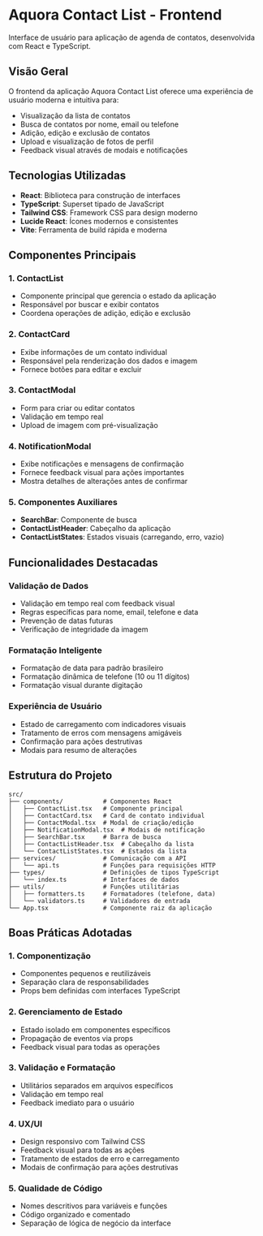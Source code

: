 # Aquora Contact List - Frontend

Interface de usuário para aplicação de agenda de contatos, desenvolvida com React e TypeScript.

## Visão Geral

O frontend da aplicação Aquora Contact List oferece uma experiência de usuário moderna e intuitiva para:

- Visualização da lista de contatos
- Busca de contatos por nome, email ou telefone
- Adição, edição e exclusão de contatos
- Upload e visualização de fotos de perfil
- Feedback visual através de modais e notificações

## Tecnologias Utilizadas

- **React**: Biblioteca para construção de interfaces
- **TypeScript**: Superset tipado de JavaScript
- **Tailwind CSS**: Framework CSS para design moderno
- **Lucide React**: Ícones modernos e consistentes
- **Vite**: Ferramenta de build rápida e moderna

## Componentes Principais

### 1. ContactList
- Componente principal que gerencia o estado da aplicação
- Responsável por buscar e exibir contatos
- Coordena operações de adição, edição e exclusão

### 2. ContactCard
- Exibe informações de um contato individual
- Responsável pela renderização dos dados e imagem
- Fornece botões para editar e excluir

### 3. ContactModal
- Form para criar ou editar contatos
- Validação em tempo real
- Upload de imagem com pré-visualização

### 4. NotificationModal
- Exibe notificações e mensagens de confirmação
- Fornece feedback visual para ações importantes
- Mostra detalhes de alterações antes de confirmar

### 5. Componentes Auxiliares
- **SearchBar**: Componente de busca
- **ContactListHeader**: Cabeçalho da aplicação
- **ContactListStates**: Estados visuais (carregando, erro, vazio)

## Funcionalidades Destacadas

### Validação de Dados
- Validação em tempo real com feedback visual
- Regras específicas para nome, email, telefone e data
- Prevenção de datas futuras
- Verificação de integridade da imagem

### Formatação Inteligente
- Formatação de data para padrão brasileiro
- Formatação dinâmica de telefone (10 ou 11 dígitos)
- Formatação visual durante digitação

### Experiência de Usuário
- Estado de carregamento com indicadores visuais
- Tratamento de erros com mensagens amigáveis
- Confirmação para ações destrutivas
- Modais para resumo de alterações

## Estrutura do Projeto

```
src/
├── components/           # Componentes React
│   ├── ContactList.tsx   # Componente principal
│   ├── ContactCard.tsx   # Card de contato individual
│   ├── ContactModal.tsx  # Modal de criação/edição
│   ├── NotificationModal.tsx  # Modais de notificação
│   ├── SearchBar.tsx     # Barra de busca
│   ├── ContactListHeader.tsx  # Cabeçalho da lista
│   └── ContactListStates.tsx  # Estados da lista
├── services/             # Comunicação com a API
│   └── api.ts            # Funções para requisições HTTP
├── types/                # Definições de tipos TypeScript
│   └── index.ts          # Interfaces de dados
├── utils/                # Funções utilitárias
│   ├── formatters.ts     # Formatadores (telefone, data)
│   └── validators.ts     # Validadores de entrada
└── App.tsx               # Componente raiz da aplicação
```

## Boas Práticas Adotadas

### 1. Componentização
- Componentes pequenos e reutilizáveis
- Separação clara de responsabilidades
- Props bem definidas com interfaces TypeScript

### 2. Gerenciamento de Estado
- Estado isolado em componentes específicos
- Propagação de eventos via props
- Feedback visual para todas as operações

### 3. Validação e Formatação
- Utilitários separados em arquivos específicos
- Validação em tempo real
- Feedback imediato para o usuário

### 4. UX/UI
- Design responsivo com Tailwind CSS
- Feedback visual para todas as ações
- Tratamento de estados de erro e carregamento
- Modais de confirmação para ações destrutivas

### 5. Qualidade de Código
- Nomes descritivos para variáveis e funções
- Código organizado e comentado
- Separação de lógica de negócio da interface 